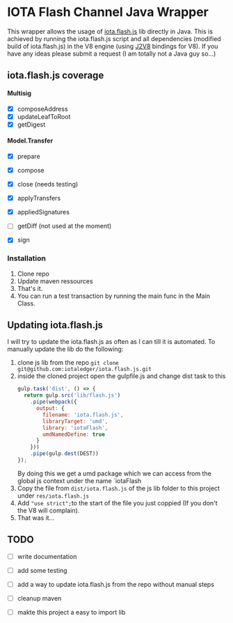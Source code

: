 # IOTA Flash Channel Java Wrapper

This wrapper allows the usage of [iota.flash.js](https://github.com/iotaledger/iota.flash.js) lib directly in Java. This is achieved by running the iota.flash.js script and all dependencies (modified build of iota.flash.js) in the V8 engine (using [J2V8](https://github.com/eclipsesource/J2V8) bindings for V8). 
If you have any ideas please submit a request (I am totally not a Java guy so...)



## iota.flash.js coverage

#### Multisig
- [x] composeAddress
- [x] updateLeafToRoot
- [x] getDigest

#### Model.Transfer
- [x] prepare
- [x] compose
- [x] close (needs testing)
- [x] applyTransfers
- [x] appliedSignatures 
- [ ] getDiff (not used at the moment)
- [x] sign 



### Installation

1. Clone repo
2. Update maven ressources
3. That's it.
4. You can run a test transaction by running the main func in the Main Class.



## Updating iota.flash.js
I will try to update the iota.flash.js as often as I can till it is automated.
To manually update the lib do the following:

1. clone js lib from the repo  `git clone git@github.com:iotaledger/iota.flash.js.git`
2. inside the cloned project open the gulpfile.js and change dist task to this
    ```javascript
    gulp.task('dist', () => {
      return gulp.src('lib/flash.js')
        .pipe(webpack({
          output: {
            filename: 'iota.flash.js',
            libraryTarget: 'umd',
            library: 'iotaFlash',
            umdNamedDefine: true
          }
        }))
        .pipe(gulp.dest(DEST))
    });
    ```
    By doing this we get a umd package which we can access from the global js context under the name `iotaFlash
3. Copy the file from `dist/iota.flash.js` of the js lib folder to this project under `res/iota.flash.js`
4. Add `"use strict";`to the start of the file you just coppied (If you don't the V8 will complain).
5. That was it...



## TODO

- [ ] write documentation  
- [ ] add some testing
- [ ] add a way to update iota.flash.js from the repo without manual steps
- [ ] cleanup maven
- [ ] makte this project a easy to import lib



